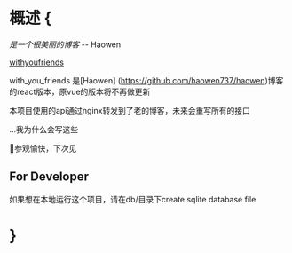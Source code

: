 # 概述 {

*是一个很美丽的博客* -- Haowen

[withyoufriends](https://www.withyoufriends.com)

with_you_friends 是[Haowen]
(https://github.com/haowen737/haowen)博客的react版本，原vue的版本将不再做更新

本项目使用的api通过nginx转发到了老的博客，未来会重写所有的接口

...我为什么会写这些

🤔参观愉快，下次见

## For Developer

如果想在本地运行这个项目，请在db/目录下create sqlite database file

# }
